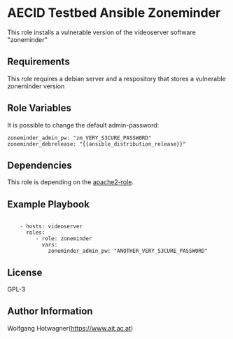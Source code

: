 AECID Testbed Ansible Zoneminder
================================

This role installs a vulnerable version of the videoserver software "zoneminder"


Requirements
------------

This role requires a debian server and a respository that stores a vulnerable zoneminder version

Role Variables
--------------

It is possible to change the default admin-password:

```
zoneminder_admin_pw: "zm_VERY_S3CURE_PASSW0RD"
zoneminder_debrelease: "{{ansible_distribution_release}}"
```

Dependencies
------------

This role is depending on the [apache2-role](https://github.com/ait-cs-IaaS/ansible-apache2).

Example Playbook
----------------

```

    - hosts: videoserver
      roles:
         - role: zoneminder
           vars:
             zoneminder_admin_pw: "ANOTHER_VERY_S3CURE_PASSW0RD"
```

License
-------

GPL-3

Author Information
------------------

Wolfgang Hotwagner(https://www.ait.ac.at)
